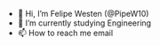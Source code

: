 - 👋 Hi, I’m Felipe Westen (@PipeW10)
- 👀 I’m currently studying Engineering
- 📫 How to reach me email

<!---
PipeW10/PipeW10 is a ✨ special ✨ repository because its `README.md` (this file) appears on your GitHub profile.
You can click the Preview link to take a look at your changes.
--->
